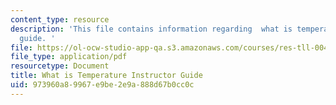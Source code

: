 ```yaml
---
content_type: resource
description: 'This file contains information regarding  what is temperature instructor
  guide. '
file: https://ol-ocw-studio-app-qa.s3.amazonaws.com/courses/res-tll-004-stem-concept-videos-fall-2013/973960a89967e9be2e9a888d67b0cc0c_MITRES_TLL-004F13_TemGuide.pdf
file_type: application/pdf
resourcetype: Document
title: What is Temperature Instructor Guide
uid: 973960a8-9967-e9be-2e9a-888d67b0cc0c
---
```

